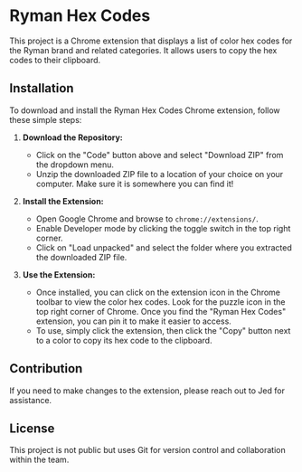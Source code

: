 # Ryman Hex Codes

This project is a Chrome extension that displays a list of color hex codes for the Ryman brand and related categories. It allows users to copy the hex codes to their clipboard. 

## Installation
To download and install the Ryman Hex Codes Chrome extension, follow these simple steps:

1. **Download the Repository:**
   - Click on the "Code" button above and select "Download ZIP" from the dropdown menu.
   - Unzip the downloaded ZIP file to a location of your choice on your computer. Make sure it is somewhere you can find it!

2. **Install the Extension:**
   - Open Google Chrome and browse to `chrome://extensions/`.
   - Enable Developer mode by clicking the toggle switch in the top right corner.
   - Click on "Load unpacked" and select the folder where you extracted the downloaded ZIP file.

3. **Use the Extension:**
   - Once installed, you can click on the extension icon in the Chrome toolbar to view the color hex codes. Look for the puzzle icon in the top right corner of Chrome. Once you find the "Ryman Hex Codes" extension, you can pin it to make it easier to access. 
   - To use, simply click the extension, then click the "Copy" button next to a color to copy its hex code to the clipboard.

## Contribution
If you need to make changes to the extension, please reach out to Jed for assistance.

## License
This project is not public but uses Git for version control and collaboration within the team.